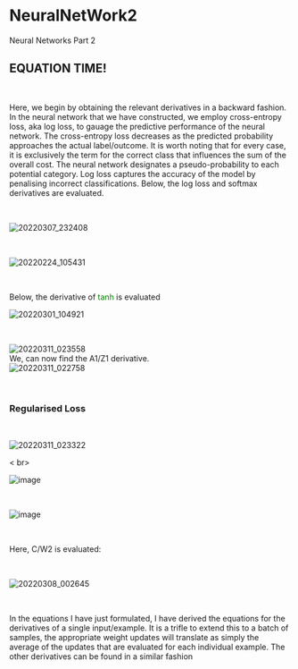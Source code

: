 # NeuralNetWork2
Neural Networks Part 2

<h2>EQUATION TIME!</h2>
<br>
 






Here, we begin by obtaining the relevant derivatives in a backward fashion. In the neural network that we have constructed, we employ cross-entropy loss, aka log loss, to gauage the predictive performance of the neural network. The cross-entropy loss decreases as the predicted probability approaches the actual label/outcome. It is worth noting that for every case, it is exclusively the term for the correct class that influences the sum of the overall cost. The neural network designates a pseudo-probability to each potential category. Log loss captures the accuracy of the model by penalising incorrect classifications. Below, the log loss and softmax derivatives are evaluated.


<br>


![20220307_232408](https://user-images.githubusercontent.com/81494595/157572621-35831cbc-2fec-4aad-843e-40c0016f3819.jpg)

<br>

![20220224_105431](https://user-images.githubusercontent.com/81494595/157787880-90d50e9e-f89e-40e2-b7bc-6806425df7f5.jpg)

<br>

Below, the derivative of <span style ="color: green ; ">tanh</span> is evaluated
<br>

![20220301_104921](https://user-images.githubusercontent.com/81494595/157793955-e9401715-078d-4249-811e-58e914694541.jpg)

<br>

![20220311_023558](https://user-images.githubusercontent.com/81494595/157793227-7c7bdf6e-da40-4778-b491-dac26101a5cc.jpg)
<br>
We, can now find the A1/Z1 derivative.
<br>
![20220311_022758](https://user-images.githubusercontent.com/81494595/157794420-854d4f6b-b6c1-4c3d-84a7-84e33a5243e2.jpg)



<br>

<h3>Regularised Loss</h3>

<br>

![20220311_023322](https://user-images.githubusercontent.com/81494595/157794893-185a49da-f2db-416a-b540-50e72d5d69f8.jpg)

< br>

![image](https://user-images.githubusercontent.com/81494595/157795089-e6ad1fda-2883-4f69-8e82-a0583b1c7b15.png)

<br>

![image](https://user-images.githubusercontent.com/81494595/157795288-3f823ae6-ef9e-4354-90dd-05bc912bf1fc.png)

<br>

Here, C/W2 is evaluated:

<br>

![20220308_002645](https://user-images.githubusercontent.com/81494595/157570388-5c1da4e8-aa5d-4fd4-b48c-f7d9e464f3b0.jpg)

<br>

In the equations I have just formulated, I have derived the equations for the derivatives of a single input/example. It is a trifle to extend this to a batch of samples, the appropriate weight updates will translate as simply the average of the updates that are evaluated for each individual example. The other derivatives can be found in a similar fashion

